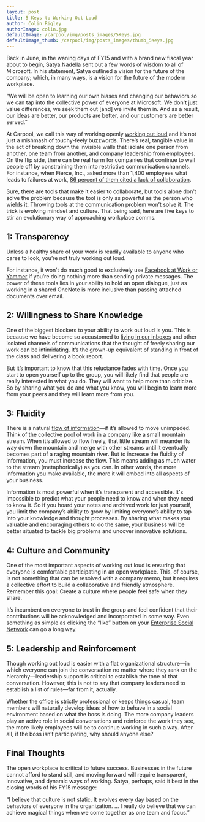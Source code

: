 ```yaml
---
layout: post
title: 5 Keys to Working Out Loud
author: Colin Rigley
authorImage: colin.jpg
defaultImage: /carpool/img/posts_images/5Keys.jpg
defaultImage_thumb: /carpool/img/posts_images/thumb_5Keys.jpg
---
```

Back in June, in the waning days of FY15 and with a brand new fiscal year about to begin, [Satya Nadella](http://www.geekwire.com/2015/exclusive-satya-nadella-reveals-microsofts-new-mission-statement-sees-more-tough-choices-ahead/) sent out a few words of wisdom to all of Microsoft. In his statement, Satya outlined a vision for the future of the company; which, in many ways, is a vision for the future of the modern workplace. 

<!--more-->

“We will be open to learning our own biases and changing our behaviors so we can tap into the collective power of everyone at Microsoft. We don't just value differences, we seek them out [and] we invite them in. And as a result, our ideas are better, our products are better, and our customers are better served.”   

At Carpool, we call this way of working openly [working out loud](http://carpoolagency.com/about/) and it’s not just a mishmash of touchy-feely buzzwords. There’s real, tangible value in the act of breaking down the invisible walls that isolate one person from another, one team from another, and company leadership from employees. On the flip side, there can be real harm for companies that continue to wall people off by constraining them into restrictive communication channels. For instance, when Fierce, Inc., asked more than 1,400 employees what leads to failures at work, [86 percent of them cited a lack of collaboration](http://www.fierceinc.com/about-fierce/press-room/press-releases/new-study-86-percent-of-employees-cite-lack-of-collaboration-for-workplace-failures).   
    
Sure, there are tools that make it easier to collaborate, but tools alone don’t solve the problem because the tool is only as powerful as the person who wields it. Throwing tools at the communication problem won’t solve it. The trick is evolving mindset and culture. That being said, here are five keys to stir an evolutionary way of approaching workplace comms.  

1: Transparency   
---------------
  
Unless a healthy share of your work is readily available to anyone who cares to look, you’re not truly working out loud.   

For instance, it won’t do much good to exclusively use [Facebook at Work or Yammer](http://carpoolagency.com/articles/Switching-from-Yammer-to-Facebook-at-Work-First-Impressions-Part-1.html) if you’re doing nothing more than sending private messages. The power of these tools lies in your ability to hold an open dialogue, just as working in a shared OneNote is more inclusive than passing attached documents over email.   

2: Willingness to Share Knowledge    
---------------------------------

One of the biggest blockers to your ability to work out loud is you. This is because we have become so accustomed to [living in our inboxes](http://carpoolagency.com/articles/Returning-Sanctity-to-the-Inbox-Active-Engagement-vs-Passive-Consumption.html) and other isolated channels of communications that the thought of freely sharing our work can be intimidating. It’s the grown-up equivalent of standing in front of the class and delivering a book report.   
    
But it’s important to know that this reluctance fades with time. Once you start to open yourself up to the group, you will likely find that people are really interested in what you do. They will want to help more than criticize. So by sharing what you do and what you know, you will begin to learn more from your peers and they will learn more from you.  
    
3: Fluidity   
-----------

There is a natural [flow of information](http://carpoolagency.com/articles/Effective-Communication-and-the-Information-Flow.html)—if it’s allowed to move unimpeded. Think of the collective pool of work in a company like a small mountain stream. When it’s allowed to flow freely, that little stream will meander its way down the mountain and merge with other streams until it eventually becomes part of a raging mountain river. But to increase the fluidity of information, you must increase the flow. This means adding as much water to the stream (metaphorically) as you can. In other words, the more information you make available, the more it will embed into all aspects of your business.  
    
Information is most powerful when it’s transparent and accessible. It's impossible to predict what your people need to know and when they need to know it. So if you hoard your notes and archived work for just yourself, you limit the company’s ability to grow by limiting everyone’s ability to tap into your knowledge and thought processes. By sharing what makes you valuable and encouraging others to do the same, your business will be better situated to tackle big problems and uncover innovative solutions.
    
4: Culture and Community   
------------------------

One of the most important aspects of working out loud is ensuring that everyone is comfortable participating in an open workplace. This, of course, is not something that can be resolved with a company memo, but it requires a collective effort to build a collaborative and friendly atmosphere. Remember this goal: Create a culture where people feel safe when they share.  
    
It’s incumbent on everyone to trust in the group and feel confident that their contributions will be acknowledged and incorporated in some way. Even something as simple as clicking the “like” button on your [Enterprise Social Network](http://carpoolagency.com/articles/5-Arguments-Against-Going-Social-and-How-to-Combat-Them.html) can go a long way.
    
5: Leadership and Reinforcement    
-------------------------------

Though working out loud is easier with a flat organizational structure—in which everyone can join the conversation no matter where they rank on the hierarchy—leadership support is critical to establish the tone of that conversation. However, this is not to say that company leaders need to establish a list of rules—far from it, actually.   
    
Whether the office is strictly professional or keeps things casual, team members will naturally develop ideas of how to behave in a social environment based on what the boss is doing. The more company leaders play an active role in social conversations and reinforce the work they see, the more likely employees will be to continue working in such a way. After all, if the boss isn’t participating, why should anyone else?  
    
Final Thoughts  
--------------

The open workplace is critical to future success. Businesses in the future cannot afford to stand still, and moving forward will require transparent, innovative, and dynamic ways of working. Satya, perhaps, said it best in the closing words of his FY15 message:  
    
“I believe that culture is not static. It evolves every day based on the behaviors of everyone in the organization. … I really do believe that we can achieve magical things when we come together as one team and focus.”  

